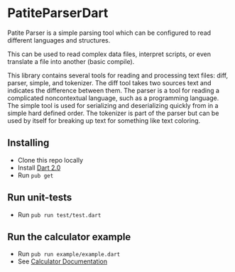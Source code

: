 # PatiteParserDart

Patite Parser is a simple parsing tool which can be
configured to read different languages and structures.

This can be used to read complex data files, interpret scripts,
or even translate a file into another (basic compile).

This library contains several tools for reading and processing text files:
diff, parser, simple, and tokenizer. The diff tool takes two sources text
and indicates the difference between them. The parser is a tool for
reading a complicated noncontextual language, such as a programming language.
The simple tool is used for serializing and deserializing quickly from
in a simple hard defined order. The tokenizer is part of the parser but can
be used by itself for breaking up text for something like text coloring.

## Installing

- Clone this repo locally
- Install [Dart 2.0](https://webdev.dartlang.org/)
- Run `pub get`

## Run unit-tests

- Run `pub run test/test.dart`

## Run the calculator example

- Run `pub run example/example.dart`
- See [Calculator Documentation](./lib/src/Calculator/Calculator.md)
